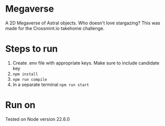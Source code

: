# Megaverse

A 2D Megaverse of Astral objects. Who doesn't love stargazing?
This was made for the Crossmint.io takehome challenge.

# Steps to run

1. Create .env file with appropriate keys. Make sure to include candidate key
2. `npm install`
3. `npm run compile`
4. In a separate terminal `npm run start`

# Run on

Tested on Node version 22.6.0
